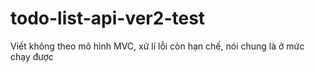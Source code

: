 # todo-list-api-ver2-test

Viết không theo mô hình MVC, xử lí lỗi còn hạn chế, nói chung là ở mức chạy được
